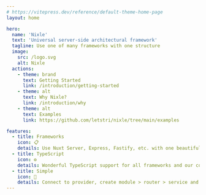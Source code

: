 ```yaml
---
# https://vitepress.dev/reference/default-theme-home-page
layout: home

hero:
  name: 'Nixle'
  text: 'Universal server-side architectural framework'
  tagline: Use one of many frameworks with one structure
  image:
    src: /logo.svg
    alt: Nixle
  actions:
    - theme: brand
      text: Getting Started
      link: /introduction/getting-started
    - theme: alt
      text: Why Nixle?
      link: /introduction/why
    - theme: alt
      text: Examples
      link: https://github.com/letstri/nixle/tree/main/examples

features:
  - title: Frameworks
    icon: 📋
    details: Use Nuxt Server, Express, Fastify, etc. with one beautiful structure
  - title: TypeScript
    icon: ⚙️
    details: Wonderful TypeScript support for all frameworks and our code
  - title: Simple
    icon: 🔨
    details: Connect to provider, create module > router > service and use. Just try it!
---
```

